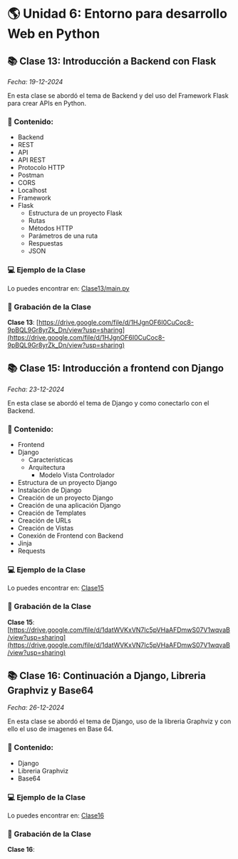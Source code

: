 # 🌎 Unidad 6: Entorno para desarrollo Web en Python

## 📚 Clase 13: Introducción a Backend con Flask

_Fecha: 19-12-2024_

En esta clase se abordó el tema de Backend y del uso del Framework Flask para crear APIs en Python.

### 📖 Contenido:

- Backend
- REST
- API
- API REST
- Protocolo HTTP
- Postman
- CORS
- Localhost
- Framework
- Flask
    - Estructura de un proyecto Flask
    - Rutas
    - Métodos HTTP
    - Parámetros de una ruta
    - Respuestas
    - JSON

### 💻 Ejemplo de la Clase

Lo puedes encontrar en:  [Clase13/main.py](./Clase13/main.py)

### 🎥 Grabación de la Clase
**Clase 13**: [https://drive.google.com/file/d/1HJgnOF6I0CuCoc8-9pBQL9Gr8yrZk_Dn/view?usp=sharing](https://drive.google.com/file/d/1HJgnOF6I0CuCoc8-9pBQL9Gr8yrZk_Dn/view?usp=sharing)

## 📚 Clase 15: Introducción a frontend con Django

_Fecha: 23-12-2024_

En esta clase se abordó el tema de Django y como conectarlo con el Backend.

### 📖 Contenido:

- Frontend
- Django
    - Características
    - Arquitectura
        - Modelo Vista Controlador
- Estructura de un proyecto Django
- Instalación de Django
- Creación de un proyecto Django
- Creación de una aplicación Django
- Creación de Templates
- Creación de URLs
- Creación de Vistas
- Conexión de Frontend con Backend
- Jinja
- Requests

### 💻 Ejemplo de la Clase

Lo puedes encontrar en:  [Clase15](./Clase15)

### 🎥 Grabación de la Clase
**Clase 15**: [https://drive.google.com/file/d/1datWVKxVN7lc5pVHaAFDmwS07V1wqvaB/view?usp=sharing](https://drive.google.com/file/d/1datWVKxVN7lc5pVHaAFDmwS07V1wqvaB/view?usp=sharing)

## 📚 Clase 16: Continuación a Django, Libreria Graphviz y Base64

_Fecha: 26-12-2024_

En esta clase se abordó el tema de Django, uso de la libreria Graphviz y con ello el uso de imagenes en Base 64.

### 📖 Contenido:

- Django
- Libreria Graphviz
- Base64

### 💻 Ejemplo de la Clase

Lo puedes encontrar en:  [Clase16](./Clase16)

### 🎥 Grabación de la Clase
**Clase 16**: []()

